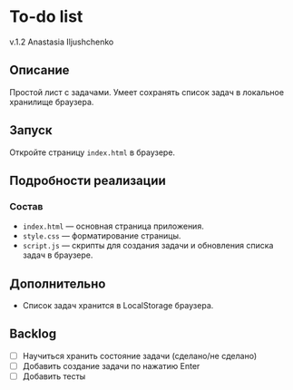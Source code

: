 # To-do list
v.1.2 
Anastasia Iljushchenko

## Описание
Простой лист с задачами. 
Умеет сохранять список задач в локальное хранилище браузера.

## Запуск

Откройте страницу `index.html` в браузере.


## Подробности реализации

### Состав
- `index.html` — основная страница приложения.
- `style.css` — форматирование страницы.
- `script.js` — скрипты для создания задачи и обновления списка задач в браузере.

## Дополнительно

- Список задач хранится в LocalStorage браузера.

## Backlog

- [ ] Научиться хранить состояние задачи (сделано/не сделано)
- [ ] Добавить создание задачи по нажатию Enter
- [ ] Добавить тесты